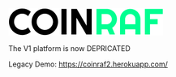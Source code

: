 ![Alt text](app/static/_images/_github/cr_text.png?raw=true "Title")

The V1 platform is now DEPRICATED

Legacy Demo: https://coinraf2.herokuapp.com/
